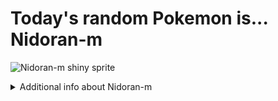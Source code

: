 # Today's random Pokemon is... Nidoran-m

![Nidoran-m shiny sprite](https://raw.githubusercontent.com/PokeAPI/sprites/master/sprites/pokemon/shiny/32.png)

<details>
<summary>Additional info about Nidoran-m</summary>

| srpite type | image |
|------|------|
| back_default | ![Nidoran-m back_default sprite](https://raw.githubusercontent.com/PokeAPI/sprites/master/sprites/pokemon/back/32.png) |
| back_shiny | ![Nidoran-m back_shiny sprite](https://raw.githubusercontent.com/PokeAPI/sprites/master/sprites/pokemon/back/shiny/32.png) |
| front_default | ![Nidoran-m front_default sprite](https://raw.githubusercontent.com/PokeAPI/sprites/master/sprites/pokemon/32.png) | </details>